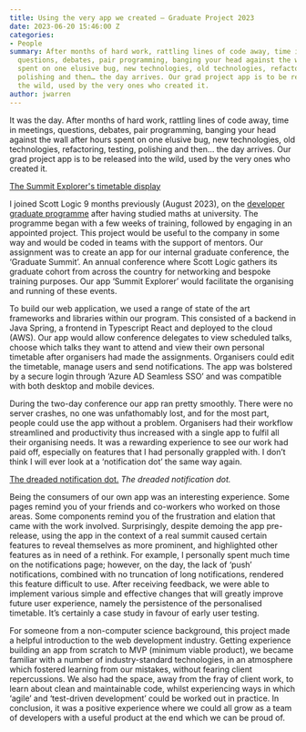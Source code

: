 ```yaml
---
title: Using the very app we created – Graduate Project 2023
date: 2023-06-20 15:46:00 Z
categories:
- People
summary: After months of hard work, rattling lines of code away, time in meetings,
  questions, debates, pair programming, banging your head against the wall after hours
  spent on one elusive bug, new technologies, old technologies, refactoring, testing,
  polishing and then… the day arrives. Our grad project app is to be released into
  the wild, used by the very ones who created it.
author: jwarren
---
```


It was the day.
After months of hard work, rattling lines of code away, time in meetings, questions, debates, pair programming, banging your head against the wall after hours spent on one elusive bug, new technologies, old technologies, refactoring, testing, polishing and then… the day arrives. Our grad project app is to be released into the wild, used by the very ones who created it.

[The Summit Explorer's timetable display](/uploads/timetable-display-choices.JPG)

I joined Scott Logic 9 months previously (August 2023), on the [developer graduate programme](https://www.scottlogic.com/graduate-programme) after having studied maths at university. The programme began with a few weeks of training, followed by engaging in an appointed project. This project would be useful to the company in some way and would be coded in teams with the support of mentors. Our assignment was to create an app for our internal graduate conference, the ‘Graduate Summit’. An annual conference where Scott Logic gathers its graduate cohort from across the country for networking and bespoke training purposes. Our app ‘Summit Explorer’ would facilitate the organising and running of these events.

To build our web application, we used a range of state of the art frameworks and libraries within our program. This consisted of a backend in Java Spring, a frontend in Typescript React and deployed to the cloud (AWS). Our app would allow conference delegates to view scheduled talks, choose which talks they want to attend and view their own personal timetable after organisers had made the assignments. Organisers could edit the timetable, manage users and send notifications. The app was bolstered by a secure login through ‘Azure AD Seamless SSO’ and was compatible with both desktop and mobile devices.

During the two-day conference our app ran pretty smoothly. There were no server crashes, no one was unfathomably lost, and for the most part, people could use the app without a problem. Organisers had their workflow streamlined and productivity thus increased with a single app to fulfil all their organising needs. It was a rewarding experience to see our work had paid off, especially on features that I had personally grappled with. I don’t think I will ever look at a ‘notification dot’ the same way again.

[The dreaded notification dot.](/uploads/notification%20dot.JPG)
*The dreaded notification dot.*

Being the consumers of our own app was an interesting experience. Some pages remind you of your friends and co-workers who worked on those areas. Some components remind you of the frustration and elation that came with the work involved. Surprisingly, despite demoing the app pre-release, using the app in the context of a real summit caused certain features to reveal themselves as more prominent, and highlighted other features as in need of a rethink. For example, I personally spent much time on the notifications page; however, on the day, the lack of ‘push’ notifications, combined with no truncation of long notifications, rendered this feature difficult to use. After receiving feedback, we were able to implement various simple and effective changes that will greatly improve future user experience, namely the persistence of the personalised timetable. It’s certainly a case study in favour of early user testing.

For someone from a non-computer science background, this project made a helpful introduction to the web development industry. Getting experience building an app from scratch to MVP (minimum viable product), we became familiar with a number of industry-standard technologies, in an atmosphere which fostered learning from our mistakes, without fearing client repercussions. We also had the space, away from the fray of client work, to learn about clean and maintainable code, whilst experiencing ways in which ‘agile’ and ‘test-driven development’ could be worked out in practice.
In conclusion, it was a positive experience where we could all grow as a team of developers with a useful product at the end which we can be proud of.
